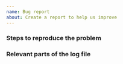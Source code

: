 ```yaml
---
name: Bug report
about: Create a report to help us improve
---
```


### Steps to reproduce the problem

### Relevant parts of the log file
